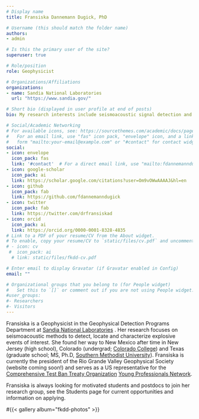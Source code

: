 ```yaml
---
# Display name
title: Fransiska Dannemann Dugick, PhD

# Username (this should match the folder name)
authors:
- admin

# Is this the primary user of the site?
superuser: true

# Role/position
role: Geophysicist

# Organizations/Affiliations
organizations:
- name: Sandia National Laboratories
  url: "https://www.sandia.gov/"

# Short bio (displayed in user profile at end of posts)
bio: My research interests include seismoacoustic signal detection and event location applications to global monitoring problems.

# Social/Academic Networking
# For available icons, see: https://sourcethemes.com/academic/docs/page-builder/#icons
#   For an email link, use "fas" icon pack, "envelope" icon, and a link in the
#   form "mailto:your-email@example.com" or "#contact" for contact widget.
social:
- icon: envelope
  icon_pack: fas
  link: '#contact'  # For a direct email link, use "mailto:fdannemanndugick@gmail.com".
- icon: google-scholar
  icon_pack: ai
  link: https://scholar.google.com/citations?user=Om9vOWwAAAAJ&hl=en
- icon: github
  icon_pack: fab
  link: https://github.com/fdannemanndugick
- icon: twitter
  icon_pack: fab
  link: https://twitter.com/drfransiskad
- icon: orcid
  icon_pack: ai
  link: https://orcid.org/0000-0001-8328-4835
# Link to a PDF of your resume/CV from the About widget.
# To enable, copy your resume/CV to `static/files/cv.pdf` and uncomment the lines below.
# - icon: cv
 #  icon_pack: ai
  # link: static/files/fkdd-cv.pdf

# Enter email to display Gravatar (if Gravatar enabled in Config)
email: ""

# Organizational groups that you belong to (for People widget)
#   Set this to `[]` or comment out if you are not using People widget.
#user_groups:
#- Researchers
#- Visitors
---
```



Fransiska is a Geophysicist in the Geophysical Detection Programs Department at  [Sandia National Laboratories](https://www.sandia.gov/) .  Her research focuses on seismoacoustic methods to detect, locate and characterize explosive events of interest.  She found her way to New Mexico after time in New Jersey (high school), Colorado (undergrad; [Colorado College](https://www.coloradocollege.edu/academics/dept/geology/)) and Texas (graduate school; MS, Ph.D, [Southern Methodist University](https://www.smu.edu/Dedman/Academics/Departments/Earth-Sciences)).  Fransiska is currently the president of the Rio Grande Valley Geophysical Society (website coming soon!) and serves as a US representative for the [Comprehensive Test Ban Treaty Organization](https://www.ctbto.org/) [Young Professionals Network](https://ypn.ctbto.org/).


Fransiska is always looking for motivated students and postdocs to join her research group, see the Students page for current opportunities and information on applying.    

#{{< gallery album="fkdd-photos" >}}
